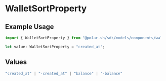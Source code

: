 # WalletSortProperty

## Example Usage

```typescript
import { WalletSortProperty } from "@polar-sh/sdk/models/components/walletsortproperty.js";

let value: WalletSortProperty = "created_at";
```

## Values

```typescript
"created_at" | "-created_at" | "balance" | "-balance"
```
